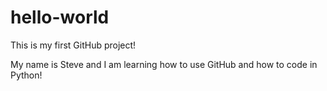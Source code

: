 # hello-world
This is my first GitHub project!

My name is Steve and I am learning how to use GitHub and how to code in Python!
